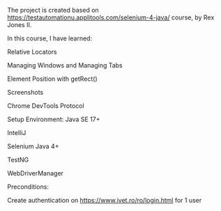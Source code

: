 The project is created based on https://testautomationu.applitools.com/selenium-4-java/ course, by Rex Jones II.


In this course, I have learned:

Relative Locators

Managing Windows and Managing Tabs

Element Position with getRect()

Screenshots

Chrome DevTools Protocol


Setup Environment:
Java SE 17+ 

IntelliJ

Selenium Java 4+

TestNG

WebDriverManager

Preconditions:

Create authentication on https://www.ivet.ro/ro/login.html for 1 user
